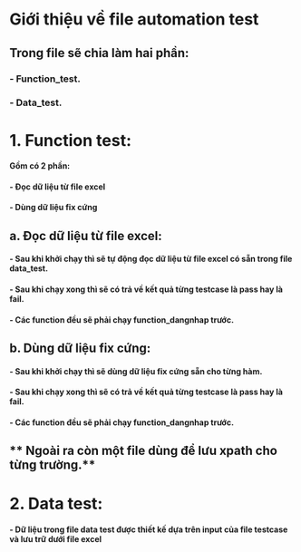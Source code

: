 # Giới thiệu về file automation test
## Trong file sẽ chia làm hai phần:
### - Function_test.
### - Data_test. 
# 1. Function test:
#### Gồm có 2 phần:
#### - Đọc dữ liệu từ file excel
#### - Dùng dữ liệu fix cứng
## a. Đọc dữ liệu từ file excel:
#### - Sau khi khởi chạy thì sẽ tự động đọc dữ liệu từ file excel có sẵn trong file data_test.
#### - Sau khi chạy xong thì sẽ có trả về kết quả từng testcase là pass hay là fail.
#### - Các function đều sẽ phải chạy function_dangnhap trước.
## b. Dùng dữ liệu fix cứng:
#### - Sau khi khởi chạy thì sẽ dùng dữ liệu fix cứng sẵn cho từng hàm.
#### - Sau khi chạy xong thì sẽ có trả về kết quả từng testcase là pass hay là fail.
#### - Các function đều sẽ phải chạy function_dangnhap trước.
## ** Ngoài ra còn một file dùng để lưu xpath cho từng trường.**
# 2. Data test: 
#### - Dữ liệu trong file data test được thiết kế dựa trên input của file testcase và lưu trữ dưới file excel
